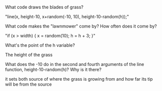 What code draws the blades of grass?

"line(x, height-10, x+random(-10, 10), height-10-random(h));"

What code makes the "lawnmower" come by? How often does it come by?

"if (x > width) {
    x = random(10);
    h = h + 3;
  }"

What's the point of the h variable?

The height of the grass

What does the -10 do in the second and fourth arguments of the line function, height-10-random(h)? Why is it there?

it sets both source of where the grass is growing from and how far its tip will be from the source
